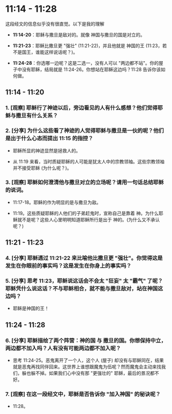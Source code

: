 # 11:14 - 11:28

这段经文的信息似乎没有很直觉。以下是我的理解 

* **11:14-20**：耶稣与撒旦是敌对的。就像 神国与撒旦的国是对立的。

* **11:21-23**：耶稣比撒旦更 "强壮" (11:21-22)，并且他就是 神国的王 (11:23，若不是国王，谁能这样说话呢？)。

* **11:24-28**：你选哪一边呢？这是二选一，没有人可以 "两边都不站"。你的屋子中没有耶稣，结局就是 11:24-26。你想站在耶稣这边吗？11:28 告诉你该如何做。

## 11:14 - 11:20 

### 1. [观察] 耶稣行了神迹以后，旁边看见的人有什么感想？他们觉得耶稣与撒旦有什么关系？

### 2. [分享] 为什么这些看了神迹的人觉得耶稣与撒旦是一伙的呢？他们是出于什么心态而提出 11:15 的指控？

* 耶稣所显的神迹显然是拯救人的。

* 从 11:19 来看，当时质疑耶稣的人可能是犹太人中的宗教领袖。这些宗教领袖并不接受耶稣 (为什么呢？)。

### 3. [观察] 耶稣如何澄清他与撒旦对立的立场呢？请用一句话总结耶稣的说词。

* 11:17-18。耶稣的作为明显的是与撒旦为敌。

* 11:19。这些质疑耶稣的人他们的子弟赶鬼时，宣称自己是靠着 神。为什么耶稣就不是呢？这些人心里明明知道耶稣所行是出于 神的。(为什么又不承认呢？)

## 11:21 - 11:23 

### 4. [分享] 耶稣透过 11:21-22 来比喻他比撒旦更 "强壮"。你觉得这是发生在你眼前的事实吗？这是发生在你身上的事实吗？

### 5. [分享] 思考 11:23，耶稣说这话会不会太 "狂妄" 太 "霸气" 了呢？耶稣凭什么说这话？不与耶稣相合，就不能与撒旦敌对，站在神国这边吗？

* 耶稣是神国的王！

## 11:24 - 11:28 

### 6. [分享] 耶稣描绘了两个阵营：神的国 与 撒旦的国。你想保持中立，两边都不加入吗？人有没有可能两边都不加入呢？

* 思考 11:24-25。恶鬼离开了一个人，这个人 (屋子) 却没有与耶稣同在，结果就是恶鬼再找同伴回来。这世界上谁想跟魔鬼为伍呢？然而魔鬼会主动来找我们，躲也躲不掉。如果我们心中没有那 "更强壮的" 耶稣，最后的景况都不好。

### 7. [观察] 在这一段经文中，耶稣是否告诉你 "加入神国" 的秘诀呢？

* 11:28。